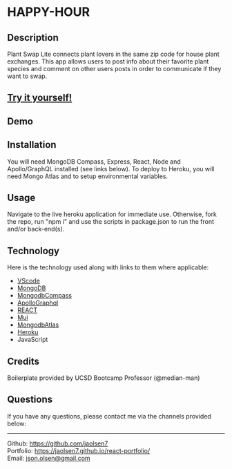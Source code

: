 # HAPPY-HOUR

## Description

Plant Swap Lite connects plant lovers in the same zip code for house plant exchanges. This app allows users to post info about their favorite plant species and comment on other users posts in order to communicate if they want to swap.

## [Try it yourself!](https://stark-brushlands-04635.herokuapp.com/)

## Demo
<!-- <img src="./assets/images/demo.gif" alt="sign up and log in demo" height="800" width="400"> -->

## Installation

You will need MongoDB Compass, Express, React, Node and Apollo/GraphQL installed (see links below). To deploy to Heroku, you will need Mongo Atlas and to setup environmental variables.

## Usage

Navigate to the live heroku application for immediate use. Otherwise, fork the repo, run "npm i" and use the scripts in package.json to run the front and/or back-end(s).

## Technology

Here is the technology used along with links to them where applicable:

- [VScode](https://code.visualstudio.com/download)
- [MongoDB](https://www.mongodb.com/)<br>
- [MongodbCompass](https://www.mongodb.com/products/compass)<br>
- [ApolloGraphql](https://www.apollographql.com/)<br>
- [REACT](https://reactjs.org/)<br>
- [Mui](https://mui.com/)<br>
- [MongodbAtlas](https://www.mongodb.com/atlas/database)<br>
- [Heroku](https://desolate-earth-02940.herokuapp.com/)<br>
- JavaScript<br>

## Credits

Boilerplate provided by UCSD Bootcamp Professor (@median-man)

## Questions

If you have any questions, please contact me via the channels provided below:<br />
________________________________________
Github: https://github.com/jaolsen7<br>
Portfolio: https://jaolsen7.github.io/react-portfolio/<br>
Email: json.olsen@gmail.com<br>
